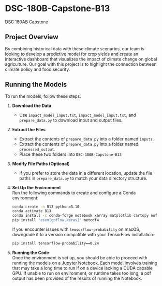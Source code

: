 # DSC-180B-Capstone-B13
DSC 180AB Capstone 


## Project Overview

By combining historical data with these climate scenarios, our team is looking to develop a predictive model for crop yields and create an interactive dashboard that visualizes the impact of climate change on global agriculture. Our goal with this project is to highlight the connection between climate policy and food security. 


## Running the Models

To run the models, follow these steps:

1. **Download the Data**
   - Use `impact_model_input.txt`, `impact_model_input.txt`, and `prepare_data.py` to download input and output files. 

3. **Extract the Files**
   - Extract the contents of `prepare_data.py` into a folder named `inputs`.
   - Extract the contents of `prepare_data.py` into a folder named `processed_output`.
   - Place these two folders into `DSC-180B-Capstone-B13`

5. **Modify File Paths (Optional)**  
   - If you prefer to store the data in a different location, update the file paths in `prepare_data.py` to match your data directory structure.

6. **Set Up the Environment**  
   Run the following commands to create and configure a Conda environment:

   ```bash
   conda create -n B13 python=3.10
   conda activate B13
   conda install -c conda-forge notebook xarray matplotlib cartopy eofs scikit-learn
   pip install "esem[gpflow,keras]" netcdf4
   ```

    If you encounter issues with `tensorflow-probability` on macOS, downgrade it to a version compatible with your TensorFlow installation:

    ```bash
    pip install tensorflow-probability==0.24
    ```

7. **Running the Code** \
   Once the environment is set up, you should be able to proceed with running the models on a Jupyter Notebook. Each model involves
   training that may take a long time to run if on a device lacking a CUDA capable GPU. If unable to run on environment, or runtime takes
   too long, a pdf output has been provided of the results of running the Notebook. 

